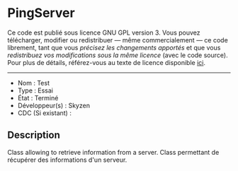 # PingServer

Ce code est publié sous licence GNU GPL version 3. Vous pouvez télécharger, modifier ou redistribuer — même commercialement — ce code librement, tant que vous *précisez les changements apportés* et que vous *redistribuez vos modifications sous la même licence* (avec le code source).
Pour plus de détails, référez-vous au texte de licence disponible [ici](LICENCE).

------------------------------------

- Nom : Test
- Type : Essai
- État : Terminé
- Développeur(s) : Skyzen
- CDC (Si existant) :


## Description

 Class allowing to retrieve information from a server.
 Class permettant de récupérer des informations d'un serveur.

